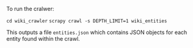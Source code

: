    To run the cralwer:
   
   `cd wiki_crawler`
   `scrapy crawl -s DEPTH_LIMIT=1 wiki_entities`
   
   This outputs a file `entities.json` which contains JSON objects for each entity found within the crawl.
